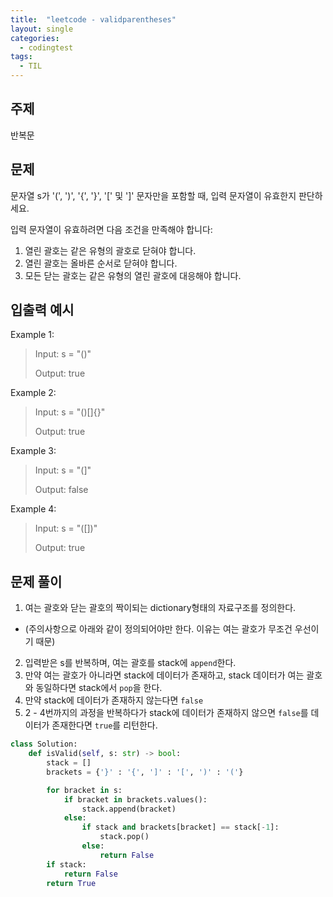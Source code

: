 ```yaml
---
title:  "leetcode - validparentheses"
layout: single
categories:
  - codingtest
tags:
  - TIL
---
```


## 주제
반복문

## 문제
문자열 s가 '(', ')', '{', '}', '[' 및 ']' 문자만을 포함할 때, 입력 문자열이 유효한지 판단하세요.

입력 문자열이 유효하려면 다음 조건을 만족해야 합니다:

1. 열린 괄호는 같은 유형의 괄호로 닫혀야 합니다.
2. 열린 괄호는 올바른 순서로 닫혀야 합니다.
3. 모든 닫는 괄호는 같은 유형의 열린 괄호에 대응해야 합니다.


## 입출력 예시
Example 1:

> Input: s = "()"
>
> Output: true

Example 2:
 
> Input: s = "()[]{}"
> 
> Output: true

Example 3:

> Input: s = "(]"
>
> Output: false

Example 4:

> Input: s = "([])"
>
> Output: true

## 문제 풀이
1. 여는 괄호와 닫는 괄호의 짝이되는 dictionary형태의 자료구조를 정의한다.
- (주의사항으로 아래와 같이 정의되어야만 한다. 이유는 여는 괄호가 무조건 우선이기 때문)
2. 입력받은 s를 반복하며, 여는 괄호를 stack에 `append`한다.
3. 만약 여는 괄호가 아니라면 stack에 데이터가 존재하고, stack 데이터가 여는 괄호와 동일하다면 stack에서 `pop`을 한다.
4. 만약 stack에 데이터가 존재하지 않는다면 `false`
5. 2 - 4번까지의 과정을 반복하다가 stack에 데이터가 존재하지 않으면 `false`를 데이터가 존재한다면 `true`를 리턴한다.


```python
class Solution:
    def isValid(self, s: str) -> bool:
        stack = []
        brackets = {'}' : '{', ']' : '[', ')' : '('}

        for bracket in s:
            if bracket in brackets.values():
                stack.append(bracket)
            else:
                if stack and brackets[bracket] == stack[-1]:
                    stack.pop()
                else:
                    return False
        if stack:
            return False
        return True
```

